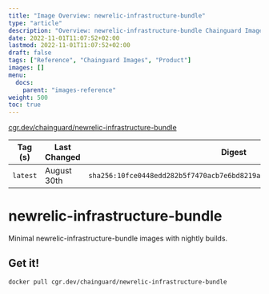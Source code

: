 ```yaml
---
title: "Image Overview: newrelic-infrastructure-bundle"
type: "article"
description: "Overview: newrelic-infrastructure-bundle Chainguard Image"
date: 2022-11-01T11:07:52+02:00
lastmod: 2022-11-01T11:07:52+02:00
draft: false
tags: ["Reference", "Chainguard Images", "Product"]
images: []
menu:
  docs:
    parent: "images-reference"
weight: 500
toc: true
---
```


[cgr.dev/chainguard/newrelic-infrastructure-bundle](https://github.com/chainguard-images/images/tree/main/images/newrelic-infrastructure-bundle)

| Tag (s)   | Last Changed | Digest                                                                    |
|-----------|--------------|---------------------------------------------------------------------------|
|  `latest` | August 30th  | `sha256:10fce0448edd282b5f7470acb7e6bd8219a323de1447019baab15157dcb984ed` |

# newrelic-infrastructure-bundle

Minimal newrelic-infrastructure-bundle images with nightly builds.

## Get it!

```shell
docker pull cgr.dev/chainguard/newrelic-infrastructure-bundle
```
